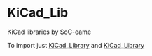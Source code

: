 # KiCad_Lib
 KiCad libraries by SoC-eame

To import just [KiCad_Library](KiCad_library.pretty) and [KiCad_Library](KiCad_Libary.lib)
